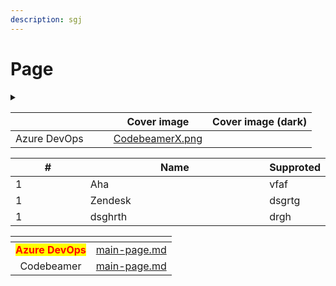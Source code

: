 ```yaml
---
description: sgj
---
```


# Page

<details>

<summary></summary>



</details>

<table data-view="cards"><thead><tr><th align="center"></th><th data-hidden data-type="image"></th><th data-hidden data-card-target data-type="content-ref"></th><th data-hidden data-card-cover data-type="image">Cover image</th><th data-hidden data-type="image">Cover image (dark)</th></tr></thead><tbody><tr><td align="center">Azure DevOps</td><td></td><td></td><td data-object-fit="contain"><a href=".gitbook/assets/CodebeamerX.png">CodebeamerX.png</a></td><td></td></tr></tbody></table>

<table data-full-width="true"><thead><tr><th width="165.99993896484375" data-type="number">#</th><th width="407.666748046875">Name</th><th>Supproted</th></tr></thead><tbody><tr><td>1</td><td>Aha</td><td>vfaf</td></tr><tr><td>1</td><td>Zendesk</td><td>dsgrtg</td></tr><tr><td>1</td><td>dsghrth</td><td>drgh</td></tr></tbody></table>



<table data-view="cards"><thead><tr><th align="center"></th><th data-hidden data-card-target data-type="content-ref"></th></tr></thead><tbody><tr><td align="center"><mark style="color:red;"><strong>Azure DevOps</strong></mark></td><td><a href="main-page.md">main-page.md</a></td></tr><tr><td align="center">Codebeamer</td><td><a href="main-page.md">main-page.md</a></td></tr></tbody></table>
